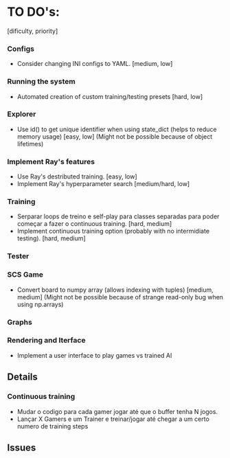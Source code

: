 # TO DO's:

[dificulty, priority]


### Configs
- Consider changing INI configs to YAML. [medium, low]

### Running the system
- Automated creation of custom training/testing presets [hard, low]

### Explorer
- Use id() to get unique identifier when using state_dict (helps to reduce memory usage) [easy, low] (Might not be possible because of object lifetimes)

### Implement Ray's features
- Use Ray's destributed training. [easy, low]
- Implement Ray's hyperparameter search [medium/hard, low]

### Training
- Serparar loops de treino e self-play para classes separadas para poder começar a fazer o continuous training. [hard, medium]
- Implement continuous training option (probably with no intermidiate testing). [hard, medium]

### Tester

### SCS Game
- Convert board to numpy array (allows indexing with tuples) [medium, medium] (Might not be possible because of strange read-only bug when using np.arrays)

### Graphs

### Rendering and Iterface
- Implement a user interface to play games vs trained AI

<!---------------------------------------------------------------------------------------------------------------------------------------->

## Details

### Continuous training
- Mudar o codigo para cada gamer jogar até que o buffer tenha N jogos.
- Lançar X Gamers e um Trainer e treinar/jogar até chegar a um certo numero de training steps 


<!---------------------------------------------------------------------------------------------------------------------------------------->

## Issues


